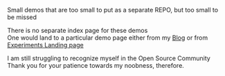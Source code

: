 Small demos that are too small to put as a separate REPO, but too small to be missed  

There is no separate index page for these demos  
One would land to a particular demo page either from my [Blog](http://geekyogi.tumblr.com) or from [Experiments Landing page](http://omshiv.github.io/experiments)

I am still struggling to recognize myself in the Open Source Community  
Thank you for your patience towards my noobness, therefore.
